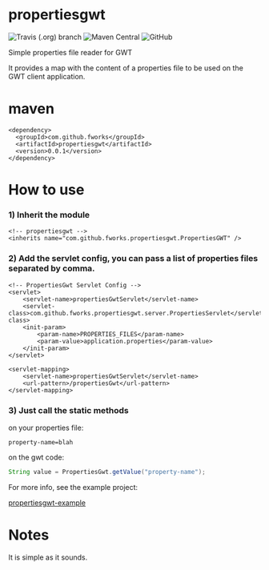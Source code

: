 # propertiesgwt

![Travis (.org) branch](https://img.shields.io/travis/fworks/propertiesgwt/master.svg)
![Maven Central](https://img.shields.io/maven-central/v/com.github.fworks/propertiesgwt.svg)
![GitHub](https://img.shields.io/github/license/fworks/propertiesgwt.svg)

Simple properties file reader for GWT

It provides a map with the content of a properties file to be used on the GWT client application.

# maven

```
<dependency>
  <groupId>com.github.fworks</groupId>
  <artifactId>propertiesgwt</artifactId>
  <version>0.0.1</version>
</dependency>
```

# How to use

### 1) Inherit the module

```
<!-- propertiesgwt -->
<inherits name="com.github.fworks.propertiesgwt.PropertiesGWT" />
```
   
### 2) Add the servlet config, you can pass a list of properties files separated by comma.

```
<!-- PropertiesGwt Servlet Config -->
<servlet>
	<servlet-name>propertiesGwtServlet</servlet-name>
	<servlet-class>com.github.fworks.propertiesgwt.server.PropertiesServlet</servlet-class>
	<init-param>
		<param-name>PROPERTIES_FILES</param-name>
		<param-value>application.properties</param-value>
	</init-param>
</servlet>

<servlet-mapping>
	<servlet-name>propertiesGwtServlet</servlet-name>
	<url-pattern>/propertiesGwt</url-pattern>
</servlet-mapping>
```

### 3) Just call the static methods

on your properties file:

```properties
property-name=blah
```

on the gwt code:

```java
String value = PropertiesGwt.getValue("property-name");
```

For more info, see the example project:

[propertiesgwt-example](https://github.com/fworks/propertiesgwt-example)
        
# Notes

It is simple as it sounds.
